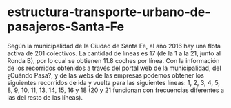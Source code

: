 # estructura-transporte-urbano-de-pasajeros-Santa-Fe
Según la municipalidad de la Ciudad de Santa Fe, al año 2016 hay una flota activa de 201 colectivos. La cantidad de
líneas es 17 (de la 1 a la 21, junto al Ronda B), por lo cual se obtienen 11.8 coches por línea.
Con la información de los recorridos obtenidos a través del portal web de la municipalidad, del ¿Cuándo Pasa?, y de
las webs de las empresas podemos obtener los siguientes recorridos de ida y vuelta para las siguientes líneas: 1, 2,
3, 4, 5, 8, 9, 10, 11, 13, 14, 15, 16 y 18 (20 y 21 funcionan con frecuencias diferentes a las del resto de las líneas).

